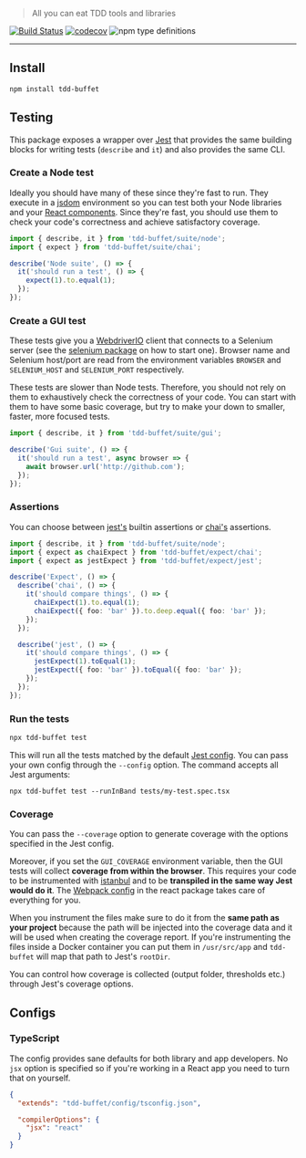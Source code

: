 > All you can eat TDD tools and libraries

[![Build Status](https://travis-ci.com/NiGhTTraX/tdd-buffet.svg?branch=master)](https://travis-ci.com/NiGhTTraX/tdd-buffet) [![codecov](https://codecov.io/gh/NiGhTTraX/tdd-buffet/branch/master/graph/badge.svg)](https://codecov.io/gh/NiGhTTraX/tdd-buffet) ![npm type definitions](https://img.shields.io/npm/types/@tdd-buffet/react.svg)

----

## Install

```sh
npm install tdd-buffet
```


## Testing

This package exposes a wrapper over [Jest](https://jestjs.io) that provides the same building blocks for writing tests (`describe` and `it`) and also provides the same CLI.

### Create a Node test

Ideally you should have many of these since they're fast to run. They execute in a [jsdom](https://github.com/jsdom/jsdom) environment so you can test both your Node libraries and your [React components](../react/README.md). Since they're fast, you should use them to check your code's correctness and achieve satisfactory coverage.

```typescript
import { describe, it } from 'tdd-buffet/suite/node';
import { expect } from 'tdd-buffet/suite/chai';

describe('Node suite', () => {
  it('should run a test', () => {
    expect(1).to.equal(1); 
  });
});
```

### Create a GUI test

These tests give you a [WebdriverIO](https://webdriver.io) client that connects to a Selenium server (see the [selenium package](../selenium) on how to start one). Browser name and Selenium host/port are read from the environment variables `BROWSER` and `SELENIUM_HOST` and `SELENIUM_PORT` respectively.

These tests are slower than Node tests. Therefore, you should not rely on them to exhaustively check the correctness of your code. You can start with them to have some basic coverage, but try to make your down to smaller, faster, more focused tests.

```typescript
import { describe, it } from 'tdd-buffet/suite/gui';

describe('Gui suite', () => {
  it('should run a test', async browser => {
    await browser.url('http://github.com');
  });
});
```

### Assertions

You can choose between [jest's](https://jestjs.io/docs/en/expect) builtin assertions or [chai's](https://www.chaijs.com/) assertions.

```typescript
import { describe, it } from 'tdd-buffet/suite/node';
import { expect as chaiExpect } from 'tdd-buffet/expect/chai';
import { expect as jestExpect } from 'tdd-buffet/expect/jest';

describe('Expect', () => {
  describe('chai', () => {
    it('should compare things', () => {
      chaiExpect(1).to.equal(1);
      chaiExpect({ foo: 'bar' }).to.deep.equal({ foo: 'bar' });
    });
  });

  describe('jest', () => {
    it('should compare things', () => {
      jestExpect(1).toEqual(1);
      jestExpect({ foo: 'bar' }).toEqual({ foo: 'bar' });
    });
  });
});
```

### Run the tests

```sh
npx tdd-buffet test
```

This will run all the tests matched by the default [Jest config](../jest-config). You can pass your own config through the `--config` option. The command accepts all Jest arguments:

```shell script
npx tdd-buffet test --runInBand tests/my-test.spec.tsx
```

### Coverage

You can pass the `--coverage` option to generate coverage with the options specified in the Jest config.

Moreover, if you set the `GUI_COVERAGE` environment variable, then the GUI tests will collect **coverage from within the browser**. This requires your code to be instrumented with [istanbul](https://github.com/istanbuljs/babel-plugin-istanbul) and to be **transpiled in the same way Jest would do it**. The [Webpack config](../react/README.md#webpack) in the react package takes care of everything for you.

When you instrument the files make sure to do it from the **same path as your project** because the path will be injected into the coverage data and it will be used when creating the coverage report. If you're instrumenting the files inside a Docker container you can put them in `/usr/src/app` and `tdd-buffet` will map that path to Jest's `rootDir`.

You can control how coverage is collected (output folder, thresholds etc.) through Jest's coverage options.


## Configs

### TypeScript

The config provides sane defaults for both library and app developers. No `jsx` option is specified so if you're working in a React app you need to turn that on yourself.

```json
{
  "extends": "tdd-buffet/config/tsconfig.json",

  "compilerOptions": {
    "jsx": "react"
  }
}
```
